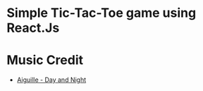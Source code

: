 # Simple Tic-Tac-Toe game using React.Js
# Music Credit
- [Aiguille - Day and Night](https://chll.to/0ac21dd1) 
